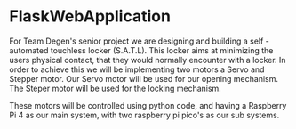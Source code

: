 # FlaskWebApplication
For Team Degen's senior project we are designing and building a self - automated touchless locker (S.A.T.L).
This locker aims at minimizing the users physical contact, that they would normally encounter with a locker.
In order to achieve this we will be implementing two motors a Servo and Stepper motor.
Our Servo motor will be used for our opening mechanism.
The Steper motor will be used for the locking mechanism.

These motors will be controlled using python code, and having a Raspberry Pi 4 as our main system, with two raspberry pi pico's as our sub systems.
